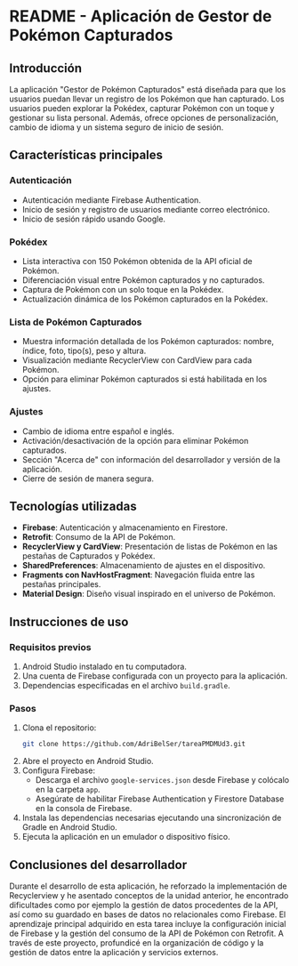 # README - Aplicación de Gestor de Pokémon Capturados

## Introducción

La aplicación "Gestor de Pokémon Capturados" está diseñada para que los usuarios puedan llevar un registro de los Pokémon que han capturado. Los usuarios pueden explorar la Pokédex, capturar Pokémon con un toque y gestionar su lista personal. Además, ofrece opciones de personalización, cambio de idioma y un sistema seguro de inicio de sesión.

## Características principales

### Autenticación

- Autenticación mediante Firebase Authentication.
- Inicio de sesión y registro de usuarios mediante correo electrónico.
- Inicio de sesión rápido usando Google.

### Pokédex

- Lista interactiva con 150 Pokémon obtenida de la API oficial de Pokémon.
- Diferenciación visual entre Pokémon capturados y no capturados.
- Captura de Pokémon con un solo toque en la Pokédex.
- Actualización dinámica de los Pokémon capturados en la Pokédex.

### Lista de Pokémon Capturados

- Muestra información detallada de los Pokémon capturados: nombre, índice, foto, tipo(s), peso y altura.
- Visualización mediante RecyclerView con CardView para cada Pokémon.
- Opción para eliminar Pokémon capturados si está habilitada en los ajustes.

### Ajustes

- Cambio de idioma entre español e inglés.
- Activación/desactivación de la opción para eliminar Pokémon capturados.
- Sección "Acerca de" con información del desarrollador y versión de la aplicación.
- Cierre de sesión de manera segura.

## Tecnologías utilizadas

- **Firebase**: Autenticación y almacenamiento en Firestore.
- **Retrofit**: Consumo de la API de Pokémon.
- **RecyclerView y CardView**: Presentación de listas de Pokémon en las pestañas de Capturados y Pokédex.
- **SharedPreferences**: Almacenamiento de ajustes en el dispositivo.
- **Fragments con NavHostFragment**: Navegación fluida entre las pestañas principales.
- **Material Design**: Diseño visual inspirado en el universo de Pokémon.

## Instrucciones de uso

### Requisitos previos

1. Android Studio instalado en tu computadora.
2. Una cuenta de Firebase configurada con un proyecto para la aplicación.
3. Dependencias especificadas en el archivo `build.gradle`.

### Pasos

1. Clona el repositorio:
   ```bash
   git clone https://github.com/AdriBelSer/tareaPMDMUd3.git
   ```
2. Abre el proyecto en Android Studio.
3. Configura Firebase:
   - Descarga el archivo `google-services.json` desde Firebase y colócalo en la carpeta `app`.
   - Asegúrate de habilitar Firebase Authentication y Firestore Database en la consola de Firebase.
4. Instala las dependencias necesarias ejecutando una sincronización de Gradle en Android Studio.
5. Ejecuta la aplicación en un emulador o dispositivo físico.

## Conclusiones del desarrollador

Durante el desarrollo de esta aplicación, he reforzado la implementación de Recyclerview y he asentado conceptos de la unidad anterior, he encontrado dificultades como por ejemplo la gestión de datos procedentes de la API, así como su guardado en bases de datos no relacionales como Firebase. El aprendizaje principal adquirido en esta tarea incluye la configuración inicial de Firebase y la gestión del consumo de la API de Pokémon con Retrofit. A través de este proyecto, profundicé en la organización de código y la gestión de datos entre la aplicación y servicios externos. 